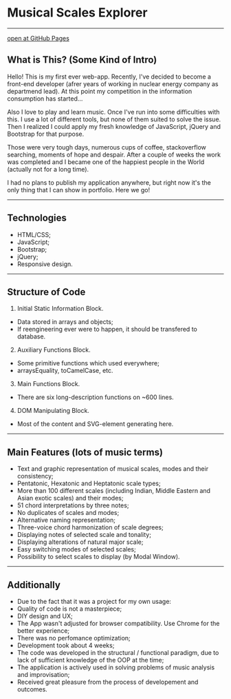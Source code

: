 # Musical Scales Explorer

----
[open at GitHub Pages](https://hextor470.github.io/)
## What is This? (Some Kind of Intro)


 Hello! This is my first ever web-app. Recently, I've decided to become a front-end developer (afrer years of working in nuclear energy company as departmend lead). At this point my competition in the information consumption has started...

 Also I love to play and learn music. Once I've run into some difficulties with this. I use a lot of different tools, but none of them suited to solve the issue. Then I realized I could apply my fresh knowledge of JavaScript, jQuery and Bootstrap for that purpose.

 Those were very tough days, numerous cups of coffee, stackoverflow searching, moments of hope and despair. After a couple of weeks the work was completed and I became one of the happiest people in the World (actually not for a long time).

 I had no plans to publish my application anywhere, but right now it's the only thing that I can show in portfolio. Here we go!

----
## Technologies 
* HTML/CSS;
* JavaScript;
* Bootstrap;
* jQuery;
* Responsive design.




----
## Structure of Code
1. Initial Static Information Block.
 * Data stored in arrays and objects;
 * If reengineering ever were to happen, it should be transfered to database.

2. Auxiliary Functions Block.
 * Some primitive functions which used everywhere;
 * arraysEquality, toCamelCase, etc.

3. Main Functions Block.
 * There are six long-description functions on ~600 lines.

4. DOM Manipulating Block.
 * Most of the content and SVG-element generating here.

----
## Main Features (lots of music terms)
* Text and graphic representation of musical scales, modes and their consistency;
* Pentatonic, Hexatonic and Heptatonic scale types;
* More than 100 different scales (including Indian, Middle Eastern and Asian exotic scales) and their modes;
* 51 chord interpretations by three notes;
* No duplicates of scales and modes;
* Alternative naming representation;
* Three-voice chord harmonization of scale degrees;
* Displaying notes of selected scale and tonality;
* Displaying alterations of natural major scale;
* Easy switching modes of selected scales;
* Possibility to select scales to display (by Modal Window).

----
## Аdditionally
* Due to the fact that it was a project for my own usage:
 * Quality of code is not a masterpiece;
 * DIY design and UX;
 * The App wasn't adjusted for browser compatibility. Use Chrome for the better experience;
 * There was no perfomance optimization;
* Development took about 4 weeks;
* The code was developed in the structural / functional paradigm, due to lack of sufficient knowledge of the OOP at the time;
* The application is actively used in solving problems of music analysis and improvisation;
* Received great pleasure from the process of developement and outcomes.
